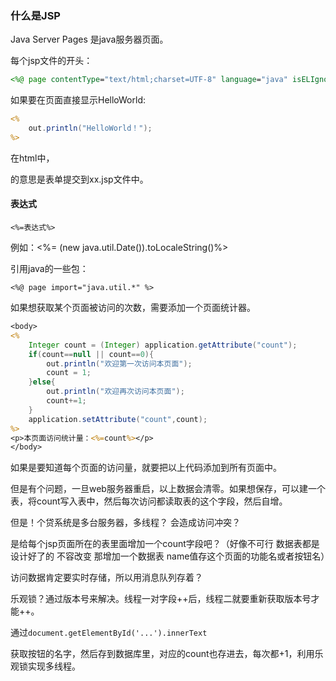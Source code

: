 ### 什么是JSP

Java Server Pages 是java服务器页面。

每个jsp文件的开头：

```jsp
<%@ page contentType="text/html;charset=UTF-8" language="java" isELIgnored="false" %>
```

如果要在页面直接显示HelloWorld:

```jsp
<%
    out.println("HelloWorld！");
%>
```

在html中，<form action="xx.jsp">的意思是表单提交到xx.jsp文件中。



#### 表达式

`<%=表达式%>`

例如：<%= (new java.util.Date()).toLocaleString()%>



引用java的一些包：

`<%@ page import="java.util.*" %>`



如果想获取某个页面被访问的次数，需要添加一个页面统计器。

```jsp
<body>
<%
    Integer count = (Integer) application.getAttribute("count");
    if(count==null || count==0){
        out.println("欢迎第一次访问本页面");
        count = 1;
    }else{
        out.println("欢迎再次访问本页面");
        count+=1;
    }
    application.setAttribute("count",count);
%>
<p>本页面访问统计量：<%=count%></p>
</body>
```

如果是要知道每个页面的访问量，就要把以上代码添加到所有页面中。

但是有个问题，一旦web服务器重启，以上数据会清零。如果想保存，可以建一个表，将count写入表中，然后每次访问都读取表的这个字段，然后自增。

但是！个贷系统是多台服务器，多线程？ 会造成访问冲突？

是给每个jsp页面所在的表里面增加一个count字段吧？（好像不可行 数据表都是设计好了的 不容改变 那增加一个数据表 name值存这个页面的功能名或者按钮名）

访问数据肯定要实时存储，所以用消息队列存着？

乐观锁？通过版本号来解决。线程一对字段++后，线程二就要重新获取版本号才能++。

通过`document.getElementById('...').innerText`

获取按钮的名字，然后存到数据库里，对应的count也存进去，每次都+1，利用乐观锁实现多线程。



















